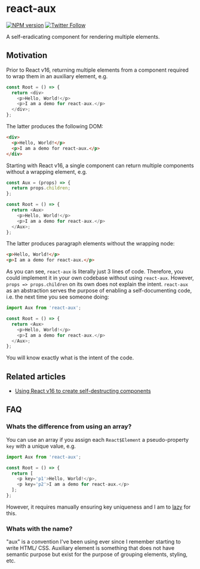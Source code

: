 # react-aux

[![NPM version](http://img.shields.io/npm/v/react-aux.svg?style=flat-square)](https://www.npmjs.org/package/react-aux)
[![Twitter Follow](https://img.shields.io/twitter/follow/kuizinas.svg?style=social&label=Follow)](https://twitter.com/kuizinas)

A self-eradicating component for rendering multiple elements.

## Motivation

Prior to React v16, returning multiple elements from a component required to wrap them in an auxiliary element, e.g.

```js
const Root = () => {
  return <div>
    <p>Hello, World!</p>
    <p>I am a demo for react-aux.</p>
  </div>;
};

```

The latter produces the following DOM:

```html
<div>
  <p>Hello, World!</p>
  <p>I am a demo for react-aux.</p>
</div>

```

Starting with React v16, a single component can return multiple components without a wrapping element, e.g.

```js
const Aux = (props) => {
  return props.children;
};

const Root = () => {
  return <Aux>
    <p>Hello, World!</p>
    <p>I am a demo for react-aux.</p>
  </Aux>;
};

```

The latter produces paragraph elements without the wrapping node:

```html
<p>Hello, World!</p>
<p>I am a demo for react-aux.</p>

```

As you can see, `react-aux` is literally just 3 lines of code. Therefore, you could implement it in your own codebase without using `react-aux`. However, `props => props.children` on its own does not explain the intent. `react-aux` as an abstraction serves the purpose of enabling a self-documenting code, i.e. the next time you see someone doing:

```js
import Aux from 'react-aux';

const Root = () => {
  return <Aux>
    <p>Hello, World!</p>
    <p>I am a demo for react-aux.</p>
  </Aux>;
};

```

You will know exactly what is the intent of the code.

## Related articles

* [Using React v16 to create self-destructing components](https://medium.com/@gajus/using-react-v16-to-create-self-destructing-components-de8e4eb61d0f)

## FAQ

### Whats the difference from using an array?

You can use an array if you assign each `React$Element` a pseudo-property `key` with a unique value, e.g. 

```js
import Aux from 'react-aux';

const Root = () => {
  return [
    <p key='p1'>Hello, World!</p>,
    <p key='p2'>I am a demo for react-aux.</p>
  ];
};

```

However, it requires manually ensuring key uniqueness and I am to [lazy](http://threevirtues.com/) for this.

### Whats with the name?

"aux" is a convention I've been using ever since I remember starting to write HTML/ CSS. Auxiliary element is something that does not have semantic purpose but exist for the purpose of grouping elements, styling, etc.
